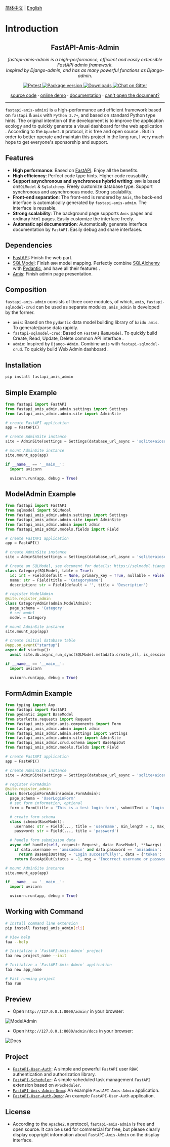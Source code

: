 [简体中文](https://github.com/amisadmin/fastapi_amis_admin/blob/master/README.zh.md)
| [English](https://github.com/amisadmin/fastapi_amis_admin)

# Introduction

<h2 align="center">
  FastAPI-Amis-Admin
</h2>
<p align="center">
    <em>fastapi-amis-admin is a high-performance, efficient and easily extensible FastAPI admin framework.</em><br/>
    <em>Inspired by Django-admin, and has as many powerful functions as Django-admin.</em>
</p>
<p align="center">
    <a href="https://github.com/amisadmin/fastapi_amis_admin/actions/workflows/pytest.yml" target="_blank">
        <img src="https://github.com/amisadmin/fastapi_amis_admin/actions/workflows/pytest.yml/badge.svg" alt="Pytest">
    </a>
    <a href="https://pypi.org/project/fastapi_amis_admin" target="_blank">
        <img src="https://badgen.net/pypi/v/fastapi-amis-admin?color=blue" alt="Package version">
    </a>
    <a href="https://pepy.tech/project/fastapi-amis-admin" target="_blank">
        <img src="https://pepy.tech/badge/fastapi-amis-admin" alt="Downloads">
    </a>
    <a href="https://gitter.im/amisadmin/fastapi-amis-admin">
        <img src="https://badges.gitter.im/amisadmin/fastapi-amis-admin.svg" alt="Chat on Gitter"/>
    </a>
</p>
<p align="center">
  <a href="https://github.com/amisadmin/fastapi_amis_admin" target="_blank">source code</a>
  ·
  <a href="http://demo.amis.work/admin" target="_blank">online demo</a>
  ·
  <a href="http://docs.gh.amis.work" target="_blank">documentation</a>
  ·
  <a href="http://docs.amis.work" target="_blank">can't open the document?</a>
</p>


------

`fastapi-amis-admini` is a high-performance and efficient framework based on `fastapi` & `amis` with `Python 3.7+`, and
based on standard Python type hints. The original intention of the development is to improve the application ecology and
to quickly generate a visual dashboard for the web application . According to the `Apache2.0` protocol, it is free and
open source . But in order to better operate and maintain this project in the long run, I very much hope to get
everyone's sponsorship and support.

## Features

- **High performance**: Based on [FastAPI](https://fastapi.tiangolo.com/). Enjoy all the benefits.
- **High efficiency**: Perfect code type hints. Higher code reusability.
- **Support asynchronous and synchronous hybrid writing**: `ORM`  is based on`SQLModel` & `Sqlalchemy`. Freely customize
  database type. Support synchronous and asynchronous mode. Strong scalability.
- **Front-end separation**: The front-end is rendered by `Amis`, the back-end interface is automatically generated
  by `fastapi-amis-admin`. The interface is reusable.
- **Strong scalability**: The background page supports `Amis` pages and ordinary `html` pages. Easily customize the
  interface freely.
- **Automatic api documentation**: Automatically generate Interface documentation by `FastAPI`. Easily debug and share
  interfaces.

## Dependencies

- [FastAPI](https://fastapi.tiangolo.com/): Finish the web part.
- [SQLModel](https://sqlmodel.tiangolo.com/): Finish `ORM` model mapping. Perfectly
  combine  [SQLAlchemy](https://www.sqlalchemy.org/) with [Pydantic](https://pydantic-docs.helpmanual.io/), and have all
  their features .
- [Amis](https://baidu.gitee.io/amis): Finish admin page presentation.

## Composition

`fastapi-amis-admin` consists of three core modules, of which, `amis`, `fastapi-sqlmodel-crud` can be used as separate
modules, `amis_admin` is developed by the former.

- `amis`: Based on the `pydantic` data model building library of `baidu amis`. To generate/parse data rapidly.
- `fastapi-sqlmodel-crud`: Based on `FastAPI` &`SQLModel`. To quickly build Create, Read, Update, Delete common API
  interface .
- `admin`: Inspired by `Django-Admin`. Combine `amis` with `fastapi-sqlmodel-crud`. To quickly build Web Admin
  dashboard .

## Installation

```bash
pip install fastapi_amis_admin
```

## Simple Example

```python
from fastapi import FastAPI
from fastapi_amis_admin.admin.settings import Settings
from fastapi_amis_admin.admin.site import AdminSite

# create FastAPI application
app = FastAPI()

# create AdminSite instance
site = AdminSite(settings = Settings(database_url_async = 'sqlite+aiosqlite:///amisadmin.db'))

# mount AdminSite instance
site.mount_app(app)

if __name__ == '__main__':
  import uvicorn

  uvicorn.run(app, debug = True)
```

## ModelAdmin Example

```python
from fastapi import FastAPI
from sqlmodel import SQLModel
from fastapi_amis_admin.admin.settings import Settings
from fastapi_amis_admin.admin.site import AdminSite
from fastapi_amis_admin.admin import admin
from fastapi_amis_admin.models.fields import Field

# create FastAPI application
app = FastAPI()

# create AdminSite instance
site = AdminSite(settings = Settings(database_url_async = 'sqlite+aiosqlite:///amisadmin.db'))

# Create an SQLModel, see document for details: https://sqlmodel.tiangolo.com/
class Category(SQLModel, table = True):
  id: int = Field(default = None, primary_key = True, nullable = False)
  name: str = Field(title = 'CategoryName')
  description: str = Field(default = '', title = 'Description')

# register ModelAdmin
@site.register_admin
class CategoryAdmin(admin.ModelAdmin):
  page_schema = 'Category'
  # set model
  model = Category

# mount AdminSite instance
site.mount_app(app)

# create initial database table
@app.on_event("startup")
async def startup():
  await site.db.async_run_sync(SQLModel.metadata.create_all, is_session = False)

if __name__ == '__main__':
  import uvicorn

  uvicorn.run(app, debug = True)
```

## FormAdmin Example

```python
from typing import Any
from fastapi import FastAPI
from pydantic import BaseModel
from starlette.requests import Request
from fastapi_amis_admin.amis.components import Form
from fastapi_amis_admin.admin import admin
from fastapi_amis_admin.admin.settings import Settings
from fastapi_amis_admin.admin.site import AdminSite
from fastapi_amis_admin.crud.schema import BaseApiOut
from fastapi_amis_admin.models.fields import Field

# create FastAPI application
app = FastAPI()

# create AdminSite instance
site = AdminSite(settings = Settings(database_url_async = 'sqlite+aiosqlite:///amisadmin.db'))

# register FormAdmin
@site.register_admin
class UserLoginFormAdmin(admin.FormAdmin):
  page_schema = 'UserLoginForm'
  # set form information, optional
  form = Form(title = 'This is a test login form', submitText = 'login')

  # create form schema
  class schema(BaseModel):
    username: str = Field(..., title = 'username', min_length = 3, max_length = 30)
    password: str = Field(..., title = 'password')

  # handle form submission data
  async def handle(self, request: Request, data: BaseModel, **kwargs) -> BaseApiOut[Any]:
    if data.username == 'amisadmin' and data.password == 'amisadmin':
      return BaseApiOut(msg = 'Login successfully!', data = {'token': 'xxxxxx'})
    return BaseApiOut(status = -1, msg = 'Incorrect username or password!')

# mount AdminSite instance
site.mount_app(app)

if __name__ == '__main__':
  import uvicorn

  uvicorn.run(app, debug = True)
```

## Working with Command

```bash
# Install command line extension
pip install fastapi_amis_admin[cli]

# View help
faa --help

# Initialize a `FastAPI-Amis-Admin` project
faa new project_name --init

# Initialize a `FastAPI-Amis-Admin` application
faa new app_name

# Fast running project
faa run
```

## Preview

- Open `http://127.0.0.1:8000/admin/` in your browser:

![ModelAdmin](https://s2.loli.net/2022/03/20/ItgFYGUONm1jCz5.png)

- Open `http://127.0.0.1:8000/admin/docs` in your browser:

![Docs](https://s2.loli.net/2022/03/20/1GcCiPdmXayxrbH.png)

## Project

- [`FastAPI-User-Auth`](https://github.com/amisadmin/fastapi_user_auth): A simple and powerful `FastAPI` user `RBAC`
  authentication and authorization library.
- [`FastAPI-Scheduler`](https://github.com/amisadmin/fastapi_scheduler): A simple scheduled task management `FastAPI` extension
  based on `APScheduler`.
- [`FastAPI-Amis-Admin-Demo`](https://github.com/amisadmin/fastapi_amis_admin_demo): An example `FastAPI-Amis-Admin` application.
- [`FastAPI-User-Auth-Demo`](https://github.com/amisadmin/fastapi_user_auth_demo): An example `FastAPI-User-Auth` application.

## License

- According to the `Apache2.0` protocol, `fastapi-amis-admin` is free and open source. It can be used for commercial for
  free, but please clearly display copyright information about `FastAPI-Amis-Admin` on the display interface.

